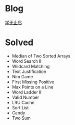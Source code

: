 # Blog
[学无止尽](http://outofdate.date)

# Solved
- Median of Two Sorted Arrays
- Word Search II
- Wildcard Matching
- Text Justification
- Nim Game
- First Missing Positive
- Max Points on a Line
- Word Ladder II
- Valid Number
- LRU Cache
- Sort List
- Candy
- Two Sum
